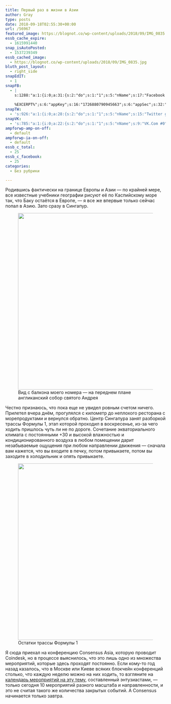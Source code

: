 ```yaml
---
title: Первый раз в жизни в Азии
author: Gray
type: posts
date: 2018-09-18T02:55:30+00:00
url: /56967
featured_image: https://blognot.co/wp-content/uploads/2018/09/IMG_0835.jpg
essb_cache_expire:
  - 1615991440
snap_isAutoPosted:
  - 1537239349
essb_cached_image:
  - https://blognot.co/wp-content/uploads/2018/09/IMG_0835.jpg
bluth_post_layout:
  - right_side
snapEdIT:
  - 1
snapFB:
  - |
    s:1288:"a:1:{i:0;a:31:{s:2:"do";s:1:"1";s:5:"nName";s:17:"Facebook personal";s:9:"msgFormat";s:20:"%TITLE%
    
    %EXCERPT%";s:6:"appKey";s:16:"1726880790945663";s:6:"appSec";s:32:"9915e38ff56996512e9713516c208c4d";s:8:"postType";s:1:"A";s:7:"fltrsOn";i:0;s:5:"fltrs";a:0:{}s:7:"proxyOn";i:0;s:7:"useSURL";i:0;s:1:"v";i:350;s:3:"tpt";s:0:"";s:11:"attachVideo";s:1:"N";s:6:"imgUpl";s:1:"T";s:10:"riComments";s:1:"1";s:12:"riCommentsAA";s:1:"1";s:4:"uMsg";s:0:"";s:11:"accessToken";s:173:"EAAYilsQdH38BAGbBWNeledCJfoCAbh3ym4AOo7xEODbekVAReIRhhi0LAnzPFNAwaat0Tr1xSJoAvsAFJk0GUGmV2bqZBhT8qI3VwPtz681jKSyEZAIsTKbzUciHsYWcVzInMTeIEJAXIR5anW46o6j9lA64XdLsvmYOjvegZDZD";s:8:"authUser";s:17:"10212468541884244";s:12:"authUserName";s:29:"Сергей Петренко";s:4:"pgID";s:32:"133222213376133_2103886369643031";s:9:"wpImgSize";s:4:"full";s:15:"pageAccessToken";s:176:"EAAYilsQdH38BAArYgqPRN5Wkz8N7LbEeqSIxC3YgROS4wqFWGbWukrZAbZC3z29OUDS9aG6y2h0W58mSyspXyC6aBd8RGJaMJlT7C9ortS4TT31ZBIvo0g5meW1hqZBhrwyhi1lmelpiXeH7UBmA6a6BHdHcPFBvFiL4WBZB4NwZDZD";s:8:"isPosted";s:1:"1";s:7:"postURL";s:62:"http://www.facebook.com/133222213376133/posts/2103886369643031";s:5:"pDate";s:19:"2018-09-18 02:55:42";s:9:"isAutoImg";s:1:"A";s:8:"imgToUse";s:0:"";s:9:"isAutoURL";s:1:"A";s:8:"urlToUse";s:0:"";s:4:"doFB";i:0;}}";
snapTW:
  - 's:926:"a:1:{i:0;a:28:{s:2:"do";s:1:"1";s:5:"nName";s:15:"Twitter gray_ru";s:9:"msgFormat";s:14:"%TITLE%  %URL%";s:6:"appKey";s:21:"TtnkhV5ieh7aGiSY4OoJQ";s:6:"appSec";s:41:"HFj5WK0WRg2zQs87LI37ZGRCriUhl7f6tO7YrFVuk";s:7:"fltrsOn";i:0;s:5:"fltrs";a:0:{}s:7:"proxyOn";i:0;s:7:"useSURL";i:0;s:1:"v";i:350;s:5:"twURL";s:27:"https://twitter.com/gray_ru";s:11:"accessToken";s:50:"8518642-cnreXiVT5UwLikpn799CLpoo1W61fufZeTA4z39PIi";s:14:"accessTokenSec";s:45:"36nJUfLC6ZS1VLbdK44CrCxDUIE5u1wYJEQCYnKoKXAUs";s:5:"tw140";i:0;s:10:"riComments";s:1:"1";s:11:"riCommentsM";s:1:"1";s:12:"riCommentsAA";s:1:"1";s:8:"attchImg";s:1:"1";s:9:"wpImgSize";s:4:"full";s:8:"isPosted";s:1:"1";s:4:"pgID";s:19:"1041883447843844096";s:7:"postURL";s:54:"https://twitter.com/gray_ru/status/1041883447843844096";s:5:"pDate";s:19:"2018-09-18 02:55:49";s:9:"isAutoImg";s:1:"A";s:8:"imgToUse";s:0:"";s:9:"isAutoURL";s:1:"A";s:8:"urlToUse";s:0:"";s:4:"doTW";i:0;}}";'
snapVK:
  - 's:785:"a:1:{i:0;a:22:{s:2:"do";s:1:"1";s:5:"nName";s:9:"VK.Com #0";s:9:"msgFormat";s:9:"%EXCERPT%";s:8:"postType";s:1:"I";s:7:"fltrsOn";i:0;s:5:"fltrs";a:0:{}s:7:"proxyOn";i:0;s:7:"useSURL";i:0;s:1:"v";i:350;s:3:"url";s:22:"https://vk.com/gray_ru";s:5:"appID";s:7:"2004042";s:4:"pgID";s:7:"gray_ru";s:8:"authResp";s:159:"https://oauth.vk.com/blank.html#access_token=7c266a94fb1122969e25b20763c347a5bc800e03810fc03ac8d80b4ada40944a2b4a9800ea2c258865182&expires_in=0&user_id=1003673";s:9:"wpImgSize";s:4:"full";s:12:"appAuthToken";s:85:"7c266a94fb1122969e25b20763c347a5bc800e03810fc03ac8d80b4ada40944a2b4a9800ea2c258865182";s:11:"appAuthUser";s:7:"1003673";s:7:"pgIntID";s:7:"1003673";s:9:"isAutoImg";s:1:"A";s:8:"imgToUse";s:0:"";s:9:"isAutoURL";s:1:"A";s:8:"urlToUse";s:0:"";s:4:"doVK";i:0;}}";'
ampforwp-amp-on-off:
  - default
ampforwp-ia-on-off:
  - default
essb_c_total:
  - 25
essb_c_facebook:
  - 25
categories:
  - Без рубрики

---
```








Родившись фактически на границе Европы и Азии — по крайней мере, все известные учебники географии рисуют её по Каспийскому море так, что Баку остаётся в Европе, — я все же впервые только сейчас попал в Азию. Зато сразу в Сингапур.

<div class="wp-block-image">
  <figure class="aligncenter"><a href="blob:https://blognot.co/1af0094c-a827-48c8-9841-f643f39ea428"><img data-attachment-id="56968" data-permalink="https://blognot.co/56967/img_0828" data-orig-file="https://i0.wp.com/blognot.co/wp-content/uploads/2018/09/IMG_0828.jpg?fit=4032%2C3024&ssl=1" data-orig-size="4032,3024" data-comments-opened="1" data-image-meta="{&quot;aperture&quot;:&quot;2.4&quot;,&quot;credit&quot;:&quot;&quot;,&quot;camera&quot;:&quot;iPhone X&quot;,&quot;caption&quot;:&quot;&quot;,&quot;created_timestamp&quot;:&quot;1537202759&quot;,&quot;copyright&quot;:&quot;&quot;,&quot;focal_length&quot;:&quot;6&quot;,&quot;iso&quot;:&quot;16&quot;,&quot;shutter_speed&quot;:&quot;0.0012919896640827&quot;,&quot;title&quot;:&quot;&quot;,&quot;orientation&quot;:&quot;0&quot;}" data-image-title="IMG_0828" data-image-description="" data-medium-file="https://i0.wp.com/blognot.co/wp-content/uploads/2018/09/IMG_0828.jpg?fit=300%2C225&ssl=1" data-large-file="https://i0.wp.com/blognot.co/wp-content/uploads/2018/09/IMG_0828.jpg?fit=740%2C555&ssl=1" width="740" height="555" src="https://i0.wp.com/blognot.co/wp-content/uploads/2018/09/IMG_0828.jpg?resize=740%2C555&#038;ssl=1" alt="" class="wp-image-56968" srcset="https://i0.wp.com/blognot.co/wp-content/uploads/2018/09/IMG_0828.jpg?w=4032&ssl=1 4032w, https://i0.wp.com/blognot.co/wp-content/uploads/2018/09/IMG_0828.jpg?resize=300%2C225&ssl=1 300w, https://i0.wp.com/blognot.co/wp-content/uploads/2018/09/IMG_0828.jpg?resize=768%2C576&ssl=1 768w, https://i0.wp.com/blognot.co/wp-content/uploads/2018/09/IMG_0828.jpg?resize=1024%2C768&ssl=1 1024w, https://i0.wp.com/blognot.co/wp-content/uploads/2018/09/IMG_0828.jpg?resize=667%2C500&ssl=1 667w, https://i0.wp.com/blognot.co/wp-content/uploads/2018/09/IMG_0828.jpg?resize=800%2C600&ssl=1 800w, https://i0.wp.com/blognot.co/wp-content/uploads/2018/09/IMG_0828.jpg?w=1480&ssl=1 1480w, https://i0.wp.com/blognot.co/wp-content/uploads/2018/09/IMG_0828.jpg?w=2220&ssl=1 2220w" sizes="(max-width: 740px) 100vw, 740px" data-recalc-dims="1" /></a><figcaption>Вид с балкона моего номера — на переднем плане англиканский собор святого Андрея</figcaption></figure>


Честно признаюсь, что пока еще не увидел ровным счетом ничего. Прилетел вчера днём, прогулялся с километр до неплохого ресторана с морепродуктами и вернулся обратно. Центр Сингапура занят разборкой трассы Формулы 1, этап которой проходил в воскресенье, из-за чего ходить пришлось чуть ли не по дороге. Сочетание экваториального климата с постоянными +30 и высокой влажностью и кондиционированного воздуха в любом помещении дарит незабываемые ощущения при любом направлении движения — сначала вам кажется, что вы входите в печку, потом привыкаете, потом вы заходите в холодильник и опять привыкаете.

<div class="wp-block-image">
  <figure class="aligncenter"><a href="blob:https://blognot.co/f632d8a6-f6ac-426e-8dac-40541cea47d5"><img data-attachment-id="56969" data-permalink="https://blognot.co/56967/img_0835" data-orig-file="https://i1.wp.com/blognot.co/wp-content/uploads/2018/09/IMG_0835.jpg?fit=4032%2C3024&ssl=1" data-orig-size="4032,3024" data-comments-opened="1" data-image-meta="{&quot;aperture&quot;:&quot;1.8&quot;,&quot;credit&quot;:&quot;&quot;,&quot;camera&quot;:&quot;iPhone X&quot;,&quot;caption&quot;:&quot;&quot;,&quot;created_timestamp&quot;:&quot;1537214940&quot;,&quot;copyright&quot;:&quot;&quot;,&quot;focal_length&quot;:&quot;4&quot;,&quot;iso&quot;:&quot;125&quot;,&quot;shutter_speed&quot;:&quot;0.25&quot;,&quot;title&quot;:&quot;&quot;,&quot;orientation&quot;:&quot;0&quot;}" data-image-title="IMG_0835" data-image-description="" data-medium-file="https://i1.wp.com/blognot.co/wp-content/uploads/2018/09/IMG_0835.jpg?fit=300%2C225&ssl=1" data-large-file="https://i1.wp.com/blognot.co/wp-content/uploads/2018/09/IMG_0835.jpg?fit=740%2C555&ssl=1" width="740" height="555" src="https://i1.wp.com/blognot.co/wp-content/uploads/2018/09/IMG_0835.jpg?resize=740%2C555&#038;ssl=1" alt="" class="wp-image-56969" srcset="https://i1.wp.com/blognot.co/wp-content/uploads/2018/09/IMG_0835.jpg?w=4032&ssl=1 4032w, https://i1.wp.com/blognot.co/wp-content/uploads/2018/09/IMG_0835.jpg?resize=300%2C225&ssl=1 300w, https://i1.wp.com/blognot.co/wp-content/uploads/2018/09/IMG_0835.jpg?resize=768%2C576&ssl=1 768w, https://i1.wp.com/blognot.co/wp-content/uploads/2018/09/IMG_0835.jpg?resize=1024%2C768&ssl=1 1024w, https://i1.wp.com/blognot.co/wp-content/uploads/2018/09/IMG_0835.jpg?resize=667%2C500&ssl=1 667w, https://i1.wp.com/blognot.co/wp-content/uploads/2018/09/IMG_0835.jpg?resize=800%2C600&ssl=1 800w, https://i1.wp.com/blognot.co/wp-content/uploads/2018/09/IMG_0835.jpg?w=1200&ssl=1 1200w, https://i1.wp.com/blognot.co/wp-content/uploads/2018/09/IMG_0835.jpg?w=1480&ssl=1 1480w, https://i1.wp.com/blognot.co/wp-content/uploads/2018/09/IMG_0835.jpg?w=2220&ssl=1 2220w" sizes="(max-width: 740px) 100vw, 740px" data-recalc-dims="1" /></a><figcaption>Остатки трассы Формулы 1</figcaption></figure>


Я сюда приехал на конференцию Consensus Asia, которую проводит Coindesk, но в процессе выяснилось, что это лишь одно из множества мероприятий, которые здесь проходят постоянно. Если кому-то год назад казалось, что в Москве или Киеве всяких блокчейн конференций столько, что каждую неделю можно на них ходить, то взгляните на [календарь мероприятий на эту тему][1], составленный энтузиастами, — только сегодня 10 мероприятий разного масштаба и направленности, и это не считая такого же количества закрытых событий. А Consensus начинается только завтра.

 [1]: https://docs.google.com/spreadsheets/d/1DEru5n5IZv1JdH_-DH-gF7UCl_ecUHSS0KkZqa60LBo/edit?usp=sharing